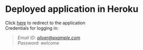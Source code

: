 
# Deployed application in Heroku
Click [here](https://soorajbhskrn-neetouichallenge.herokuapp.com/) to redirect to the application<br>
Credentials for logging in:
>*Email ID: oliver@example.com*<br>
>*Password: welcome*
